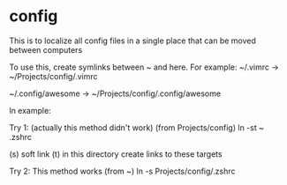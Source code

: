# config
This is to localize all config files in a single place that can be moved between computers


To use this, create symlinks between ~ and here.
For example:
~/.vimrc -> ~/Projects/config/.vimrc

~/.config/awesome -> ~/Projects/config/.config/awesome



ln example:


Try 1: (actually this method didn't work)
(from Projects/config)
ln -st ~ .zshrc

(s) soft link
(t) in this directory create links to these targets


Try 2: This method works
(from ~)
ln -s Projects/config/.zshrc
